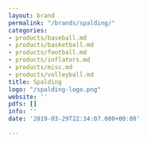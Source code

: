 ```yaml
---
layout: brand
permalink: "/brands/spalding/"
categories:
- products/baseball.md
- products/basketball.md
- products/football.md
- products/inflators.md
- products/misc.md
- products/volleyball.md
title: Spalding
logo: "/spalding-logo.png"
website: ''
pdfs: []
info: ''
date: '2019-03-29T22:34:07.000+00:00'

---
```

